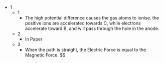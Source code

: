 - 1
	- 1
		- The high potential difference causes the gas atoms to ionise, the positive ions are accelerated towards C, while electrons accelerate toward B, and will pass through the hole in the anode.
	- 2
		- In Paper
	- 3
		- When the path is straight, the Electric Force is equal to the Magnetic Force. $$